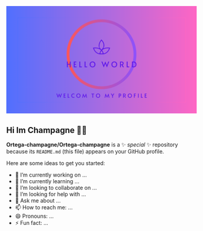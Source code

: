 ![](https://github.com/Ortega-champagne/Ortega-champagne/blob/3cc6dd77ff42fcd0dc5dcae1a46ddf0543fff686/Organic%20Company%20Facebook%20Cover%20Design.png)

## Hi Im Champagne 🙋‍♀️

**Ortega-champagne/Ortega-champagne** is a ✨ _special_ ✨ repository because its `README.md` (this file) appears on your GitHub profile.

Here are some ideas to get you started:

- 🔭 I’m currently working on ...
- 🌱 I’m currently learning ...
- 👯 I’m looking to collaborate on ...
- 🤔 I’m looking for help with ...
- 💬 Ask me about ...
- 📫 How to reach me: ...
- 😄 Pronouns: ...
- ⚡ Fun fact: ...
